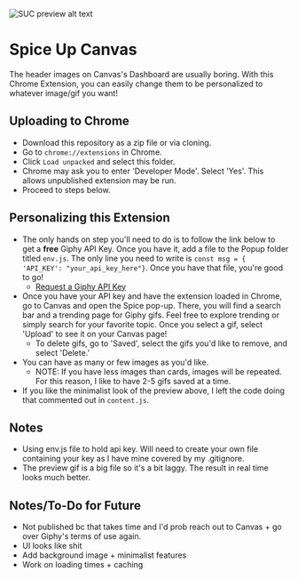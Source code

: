 ![SUC preview alt text](https://github.com/quinnshim2021/Spice-Up-Canvas/blob/master/images/preview.gif)
# Spice Up Canvas
The header images on Canvas's Dashboard are usually boring. With this Chrome Extension, you can easily change them to be personalized to whatever image/gif you want! 

## Uploading to Chrome
- Download this repository as a zip file or via cloning.
- Go to `chrome://extensions` in Chrome.
- Click `Load unpacked` and select this folder.
- Chrome may ask you to enter 'Developer Mode'. Select 'Yes'. This allows unpublished extension may be run.
- Proceed to steps below.

## Personalizing this Extension
- The only hands on step you'll need to do is to follow the link below to get a <b>free</b> Giphy API Key. Once you have it, add a file to the Popup folder titled `env.js`. The only line you need to write is `const msg = { 'API_KEY': "your_api_key_here"}`. Once you have that file, you're good to go!
  - <a href='https://support.giphy.com/hc/en-us/articles/360020283431-Request-A-GIPHY-API-Key'>Request a Giphy API Key</a>
- Once you have your API key and have the extension loaded in Chrome, go to Canvas and open the Spice pop-up. There, you will find a search bar and a trending page for Giphy gifs. Feel free to explore trending or simply search for your favorite topic. Once you select a gif, select 'Upload' to see it on your Canvas page! 
  - To delete gifs, go to 'Saved', select the gifs you'd like to remove, and select 'Delete.'
- You can have as many or few images as you'd like. 
  - NOTE: If you have less images than cards, images will be repeated. For this reason, I like to have 2-5 gifs saved at a time.
- If you like the minimalist look of the preview above, I left the code doing that commented out in `content.js`.

## Notes
- Using env.js file to hold api key. Will need to create your own file containing your key as I have mine covered by my .gitignore.
- The preview gif is a big file so it's a bit laggy. The result in real time looks much better.

## Notes/To-Do for Future
- Not published bc that takes time and I'd prob reach out to Canvas + go over Giphy's terms of use again.
- UI looks like shit
- Add background image + minimalist features
- Work on loading times + caching
